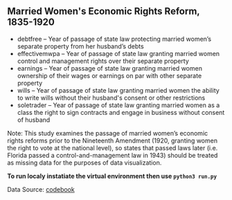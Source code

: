 ## Married Women's Economic Rights Reform, 1835-1920

* debtfree – Year of passage of state law protecting married women’s separate property from her husband’s debts
* effectivemwpa – Year of passage of state law granting married women control and management rights over their separate property
* earnings – Year of passage of state law granting married women ownership of their wages or earnings on par with other separate property
* wills – Year of passage of state law granting married women the ability to write wills without their husband's consent or other restrictions
* soletrader – Year of passage of state law granting married women as a class the right to sign contracts and engage in business without consent of husband

Note: This study examines the passage of married women’s economic rights reforms prior to the
Nineteenth Amendment (1920, granting women the right to vote at the national level), so states
that passed laws later (i.e. Florida passed a control-and-management law in 1943) should be
treated as missing data for the purposes of data visualization.

**To run localy instatiate the virtual environment then use `python3 run.py`**

Data Source: [codebook](https://github.com/aastopher/w_rights_app/blob/master/application/static/SturmCodebook_2.pdf) 
